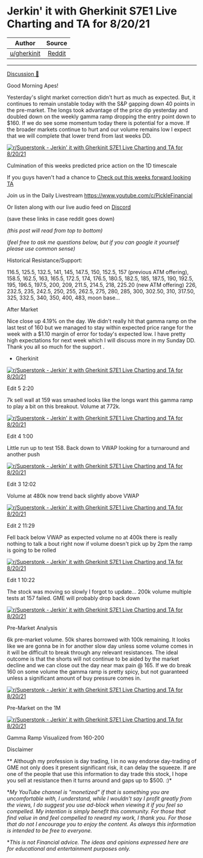 Jerkin' it with Gherkinit S7E1 Live Charting and TA for 8/20/21
===============================================================

| Author       | Source       | 
| :-------------: |:-------------:|
|  [u/gherkinit](https://www.reddit.com/user/gherkinit/) | [Reddit](https://www.reddit.com/r/Superstonk/comments/p84eyv/jerkin_it_with_gherkinit_s7e1_live_charting_and/) | 

---

[Discussion 🦍](https://www.reddit.com/r/Superstonk/search?q=flair_name%3A%22Discussion%20%F0%9F%A6%8D%22&restrict_sr=1)

Good Morning Apes!

Yesterday's slight market correction didn't hurt as much as expected. But, it continues to remain unstable today with the S&P gapping down 40 points in the pre-market. The longs took advantage of the price dip yesterday and doubled down on the weekly gamma ramp dropping the entry point down to $160. If we do see some momentum today there is potential for a move. If the broader markets continue to hurt and our volume remains low I expect that we will complete that lower trend from last weeks DD.

[![r/Superstonk - Jerkin' it with Gherkinit S7E1 Live Charting and TA for 8/20/21](https://preview.redd.it/wf3bl8tcaii71.png?width=2455&format=png&auto=webp&s=5ff0cda64bcab886a6b8c50e8827a9fd52b1f78e)](https://preview.redd.it/wf3bl8tcaii71.png?width=2455&format=png&auto=webp&s=5ff0cda64bcab886a6b8c50e8827a9fd52b1f78e)

Culmination of this weeks predicted price action on the 1D timescale

If you guys haven't had a chance to [Check out this weeks forward looking TA](https://www.reddit.com/r/Superstonk/comments/p53sln/jerkin_it_with_gherkinit_forward_looking_ta_for/)

Join us in the Daily Livestream <https://www.youtube.com/c/PickleFinancial>

Or listen along with our live audio feed on [Discord](https://discord.gg/HbqnUVsSrH)

(save these links in case reddit goes down)

*(this post will read from top to bottom)*

(*feel free to ask me questions below, but if you can google it yourself please use common sense)*

Historical Resistance/Support:

116.5, 125.5, 132.5, 141, 145, 147.5, 150, 152.5, 157 (previous ATM offering), 158.5, 162.5, 163, 165.5, 172.5, 174, 176.5, 180.5, 182.5, 185, 187.5, 190, 192.5, 195, 196.5, 197.5, 200, 209, 211.5, 214.5, 218, 225.20 (new ATM offering) 226, 232.5, 235, 242.5, 250, 255, 262.5, 275, 280, 285, 300, 302.50, 310, 317.50, 325, 332.5, 340, 350, 400, 483, moon base...

After Market

Nice close up 4.19% on the day. We didn't really hit that gamma ramp on the last test of 160 but we managed to stay within expected price range for the week with a $1.10 margin of error for today's expected low. I have pretty high expectations for next week which I will discuss more in my Sunday DD. Thank you all so much for the support .

- Gherkinit

[![r/Superstonk - Jerkin' it with Gherkinit S7E1 Live Charting and TA for 8/20/21](https://preview.redd.it/yv9l6mc6kki71.png?width=729&format=png&auto=webp&s=dae46f051272b9efb899e46bcba20c2a04aa6578)](https://preview.redd.it/yv9l6mc6kki71.png?width=729&format=png&auto=webp&s=dae46f051272b9efb899e46bcba20c2a04aa6578)

Edit 5 2:20

7k sell wall at 159 was smashed looks like the longs want this gamma ramp to play a bit on this breakout. Volume at 772k.

[![r/Superstonk - Jerkin' it with Gherkinit S7E1 Live Charting and TA for 8/20/21](https://preview.redd.it/lgdzhw802ki71.png?width=1602&format=png&auto=webp&s=713f739c30c26489bbe7264c9cf7f2715a2f686c)](https://preview.redd.it/lgdzhw802ki71.png?width=1602&format=png&auto=webp&s=713f739c30c26489bbe7264c9cf7f2715a2f686c)

Edit 4 1:00

Little run up to test 158. Back down to VWAP looking for a turnaround and another push

[![r/Superstonk - Jerkin' it with Gherkinit S7E1 Live Charting and TA for 8/20/21](https://preview.redd.it/d6o3zvwknji71.png?width=1632&format=png&auto=webp&s=fccd823b0e1e89e0185eab9ad418c1e28f4d21f9)](https://preview.redd.it/d6o3zvwknji71.png?width=1632&format=png&auto=webp&s=fccd823b0e1e89e0185eab9ad418c1e28f4d21f9)

Edit 3 12:02

Volume at 480k now trend back slightly above VWAP

[![r/Superstonk - Jerkin' it with Gherkinit S7E1 Live Charting and TA for 8/20/21](https://preview.redd.it/11l8fnifdji71.png?width=1620&format=png&auto=webp&s=5cfa7681811a7659288412406630b4c110862810)](https://preview.redd.it/11l8fnifdji71.png?width=1620&format=png&auto=webp&s=5cfa7681811a7659288412406630b4c110862810)

Edit 2 11:29

Fell back below VWAP as expected volume no at 400k there is really nothing to talk a bout right now if volume doesn't pick up by 2pm the ramp is going to be rolled

[![r/Superstonk - Jerkin' it with Gherkinit S7E1 Live Charting and TA for 8/20/21](https://preview.redd.it/h3ehl3ii7ji71.png?width=1610&format=png&auto=webp&s=fd81d433f701e19d6959d45fdda9a539124e92ee)](https://preview.redd.it/h3ehl3ii7ji71.png?width=1610&format=png&auto=webp&s=fd81d433f701e19d6959d45fdda9a539124e92ee)

Edit 1 10:22

The stock was moving so slowly I forgot to update... 200k volume multiple tests at 157 failed. GME will probably drop back down

[![r/Superstonk - Jerkin' it with Gherkinit S7E1 Live Charting and TA for 8/20/21](https://preview.redd.it/y2pydfcivii71.png?width=1642&format=png&auto=webp&s=8b76251d491683d7e1b3f03fca500316e7cd0c08)](https://preview.redd.it/y2pydfcivii71.png?width=1642&format=png&auto=webp&s=8b76251d491683d7e1b3f03fca500316e7cd0c08)

Pre-Market Analysis

6k pre-market volume. 50k shares borrowed with 100k remaining. It looks like we are gonna be in for another slow day unless some volume comes in it will be difficult to break through any relevant resistances. The ideal outcome is that the shorts will not continue to be aided by the market decline and we can close out the day near max pain @ 165. If we do break 160 on some volume the gamma ramp is pretty spicy, but not guaranteed unless a significant amount of buy pressure comes in.

[![r/Superstonk - Jerkin' it with Gherkinit S7E1 Live Charting and TA for 8/20/21](https://preview.redd.it/bapdzmk7dii71.png?width=1644&format=png&auto=webp&s=94b47174e204dd1f711819dae3f43caa5dccf9fe)](https://preview.redd.it/bapdzmk7dii71.png?width=1644&format=png&auto=webp&s=94b47174e204dd1f711819dae3f43caa5dccf9fe)

Pre-Market on the 1M

[![r/Superstonk - Jerkin' it with Gherkinit S7E1 Live Charting and TA for 8/20/21](https://preview.redd.it/oa8siw04dii71.png?width=1568&format=png&auto=webp&s=3ecab84ffd63fb5c51dce5384dc1d7ab3f624069)](https://preview.redd.it/oa8siw04dii71.png?width=1568&format=png&auto=webp&s=3ecab84ffd63fb5c51dce5384dc1d7ab3f624069)

Gamma Ramp Visualized from 160-200

Disclaimer

** Although my profession is day trading, I in no way endorse day-trading of GME not only does it present significant risk, it can delay the squeeze. If are one of the people that use this information to day trade this stock, I hope you sell at resistance then it turns around and gaps up to $500. :)*

**My YouTube channel is "monetized" if that is something you are uncomfortable with, I understand, while I wouldn't say I profit greatly from the views, I do suggest you use ad-block when viewing it if you feel so compelled.* *My intention is simply benefit this community. For those that find value in and feel compelled to reward my work, I thank you. For those that do not I encourage you to enjoy the content. As always this information is intended to be free to everyone.*

**This is not Financial advice. The ideas and opinions expressed here are for educational and entertainment purposes only.*
